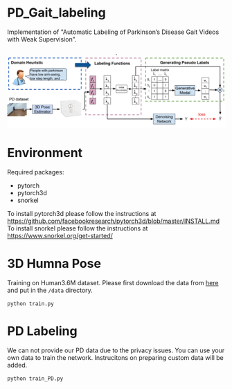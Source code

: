 # PD_Gait_labeling
Implementation of "Automatic Labeling of Parkinson’s Disease Gait
Videos with Weak Supervision". 

<p align="center">.
<img  src="Figures/tiser.jpg" width="800">
<p/>

# Environment
Required packages:
<ul>
  <li>pytorch</li>
  <li>pytorch3d</li>
  <li>snorkel</li>
</ul> 

To install pytorch3d please follow the instructions at <br>https://github.com/facebookresearch/pytorch3d/blob/master/INSTALL.md
<br>To install snorkel please follow the instructions at <br>https://www.snorkel.org/get-started/ 

# 3D Humna Pose 

Training on Human3.6M dataset. Please first download the data from <a href="https://drive.google.com/drive/folders/1YnIYQldiPAphX3gI4yzmbKPeSL_kiD6p?usp=share_link">here</a> and put in the ```/data``` directory.
```
python train.py
```

# PD Labeling
We can not provide our PD data due to the privacy issues. You can use your own data to train the network. Instrucitons on preparing custom data will be added.
```
python train_PD.py
```
